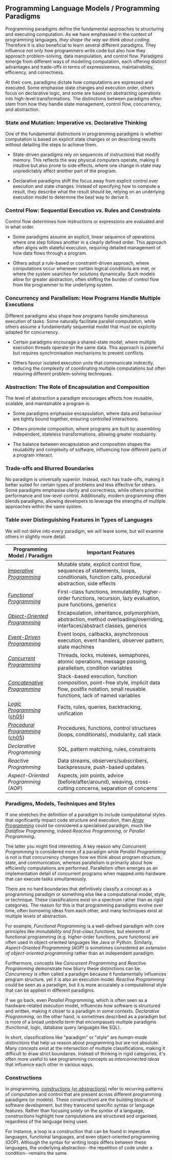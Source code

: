 
## Programming Language Models / Programming Paradigms

Programming paradigms define the fundamental approaches to structuring and executing computation.
As we have emphasised in the context of programming languages, *they shape the way we think about
coding*. Therefore it is also beneficial to learn several different paradigms. They influence not
only how programmers write code but also how they approach problem-solving, data manipulation,
and control flow. Paradigms emerge from different ways of modelling computation, each offering
distinct advantages and trade-offs in terms of expressiveness, maintainability, efficiency, and
correctness.

At their core, paradigms dictate how computations are expressed and executed. Some emphasise state
changes and execution order, others focus on declarative logic, and some are based on abstracting
operations into high-level transformations. The distinctions between paradigms often stem from how
they handle state management, control flow, concurrency, and abstraction.


### State and Mutation: Imperative vs. Declarative Thinking

One of the fundamental distinctions in programming paradigms is whether computation is based on
explicit state changes or on describing results without detailing the steps to achieve them.

- State-driven paradigms rely on sequences of instructions that modify memory. This reflects
  the way physical computers operate, making it intuitive but also prone to side effects,
  where one change in state may unpredictably affect another part of the program.

- Declarative paradigms shift the focus away from explicit control over execution and state
  changes. Instead of specifying how to compute a result, they describe what the result should
  be, relying on an underlying execution model to determine the best way to derive it.


### Control Flow: Sequential Execution vs. Rules and Constraints

Control flow determines how instructions or expressions are evaluated and in what order.

- Some paradigms assume an explicit, linear sequence of operations where one step follows
  another in a clearly defined order. This approach often aligns with stateful execution,
  requiring detailed management of how data flows through a program.

- Others adopt a rule-based or constraint-driven approach, where computations occur whenever
  certain logical conditions are met, or where the system searches for solutions dynamically.
  Such models allow for greater abstraction, often shifting the burden of control flow from
  the programmer to the underlying system.

 
### Concurrency and Parallelism: How Programs Handle Multiple Executions

Different paradigms also shape how programs handle simultaneous execution of tasks. Some
naturally facilitate parallel computation, while others assume a fundamentally sequential
model that must be explicitly adapted for concurrency.

- Certain paradigms encourage a shared-state model, where multiple execution threads
  operate on the same data. This approach is powerful but requires synchronisation
  mechanisms to prevent conflicts.

- Others favour isolated execution units that communicate indirectly, reducing the
  complexity of coordinating multiple computations but often requiring different
  problem-solving techniques.


### Abstraction: The Role of Encapsulation and Composition

The level of abstraction a paradigm encourages affects how reusable, scalable, and
maintainable a program is.

- Some paradigms emphasise encapsulation, where data and behaviour are tightly bound
  together, ensuring controlled interactions.

- Others promote composition, where programs are built by assembling independent,
  stateless transformations, allowing greater modularity.

- The balance between encapsulation and composition shapes the reusability and
  complexity of software, influencing how different parts of a program interact.


### Trade-offs and Blurred Boundaries

No paradigm is universally superior. Instead, each has trade-offs, making it better suited for
certain types of problems and less effective for others. Some paradigms emphasise clarity and
correctness, while others prioritise performance and low-level control. Additionally, modern
programming often blends paradigms, allowing developers to leverage the strengths of multiple
approaches within the same system.


### Table over Distinguishing Features in Types of Languages

We will not delve into every paradigm, we will leave some, but will examine others in slightly
more detail.

|Programming Model / Paradigm	|Important Features|
|--|--|
|*[Imperative Programming](./imp/)* |Mutable state, explicit control flow, sequences of statements, loops, conditionals, function calls, procedural abstraction, side effects|
|*[Functional Programming](./fp/)*	|First-class functions, immutability, higher-order functions, recursion, lazy evaluation, pure functions, generics|
|*[Object-Oriented Programming](./oo/)*	|Encapsulation, inheritance, polymorphism, abstraction, method overloading/overriding, interfaces/abstract classes, generics|
|*[Event-Driven Programming](./event/)*	|Event loops, callbacks, asynchronous execution, event handlers, observer pattern, state machines|
|*[Concurrent Programming](./concurrent/)*	|Threads, locks, mutexes, semaphores, atomic operations, message passing, parallelism, condition variables|
|*[Concatenative Programming](./concat/)*   |Stack-based execution, function composition, point-free style, implicit data flow, postfix notation, small reusable functions, lack of named variables|
|*[Logic Programming](../../ch05/code/wam/)* ([ch05](../../ch05/code/))	|Facts, rules, queries, backtracking, unification|
|*[Procedural Programming](../../ch05/code/pl0/)* ([ch05](../../ch05/code/))	|Procedures, functions, control structures (loops, conditionals), modularity, call stack|
|*Declarative Programming*	|SQL, pattern matching, rules, constraints|
|*Reactive Programming*	|Data streams, observers/subscribers, backpressure, push-based updates|
|*Aspect-Oriented Programming* (AOP)  |Aspects, join points, advice (before/after/around), weaving, cross-cutting concerns, separation of concerns|


### Paradigms, Models, Techniques and Styles

If one stretches the definition of a paradigm to include computational styles that significantly
impact code structure and execution, then *[Array Programming](./array/)* could be considered a
specialised paradigm, much like *Dataflow Programming*, indeed *Reactive Programming*,
or *Parallel Programming*.

The latter you might find interesting. A key reason why *Concurrent Programming* is considered
more of a paradigm while *Parallel Programming* is not is that concurrency changes how we think
about program structure, state, and communication, whereas parallelism is primarily about how
efficiently computations are performed. Parallelism often emerges as an implementation detail
of concurrent programs when mapped onto hardware that can execute tasks simultaneously.

There are no hard boundaries that definitively classify a concept as a programming paradigm
or something else like a computational model, style, or technique. These classifications exist
on a spectrum rather than as rigid categories. The reason for this is that programming paradigms 
evolve over time, often borrowing ideas from each other, and many techniques exist at multiple
levels of abstraction.

For example, *Functional Programming* is a well-defined paradigm with core principles like
*immutability and first-class functions*, but elements of functional programming (e.g. higher-order
functions, pure functions) are often used in object-oriented languages like Java or Python.
Similarly, *Aspect-Oriented Programming (AOP)* is sometimes considered an *extension of
object-oriented programming* rather than an independent paradigm.

Furthermore, concepts like *Concurrent Programming* and *Reactive Programming* demonstrate
how blurry these distinctions can be. *Concurrency* is often called a paradigm because it
fundamentally influences program structure, yet it is also an execution model.
*Reactive Programming* could be seen as a paradigm, but it is more accurately a computational
style that can be applied in different paradigms.

If we go back, even *Parallel Programming*, which is often seen as a hardware-related
execution model, influences how software is structured and written, making it closer to a
paradigm in some contexts. *Declarative Programming*, on the other hand, is sometimes
described as a paradigm but is more of a broad *umbrella term* that encompasses multiple
paradigms (functional, logic, database query languages like SQL).

In short, classifications like "paradigm" or "style" are *human-made distinctions* that
help us reason about programming but are not absolute. Many concepts exist at the intersection
of multiple classifications, making it difficult to draw strict boundaries. Instead of
thinking in rigid categories, it's often more useful to see programming concepts as
*interconnected ideas* that influence each other in various ways.


### Constructions

In programming, [*constructions* (or *abstractions*)](./constructions/) refer to recurring
patterns of computation and control that are present across different programming paradigms
(or models). These constructions are the building blocks of software development, but they
transcend specific syntax or language features. Rather than focusing solely on the *syntax*
of a language, *constructions* highlight how computations are structured and organised,
regardless of the language being used.

For instance, a loop is a construction that can be found in imperative languages, functional
languages, and even object-oriented programming (OOP). Although the syntax for writing loops
differs between these languages, the underlying abstraction--the repetition of code under a
condition--remains the same.
